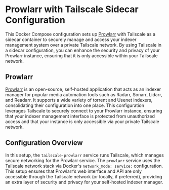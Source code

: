 # Prowlarr with Tailscale Sidecar Configuration

This Docker Compose configuration sets up [Prowlarr](https://github.com/Prowlarr/Prowlarr) with Tailscale as a sidecar container to securely manage and access your indexer management system over a private Tailscale network. By using Tailscale in a sidecar configuration, you can enhance the security and privacy of your Prowlarr instance, ensuring that it is only accessible within your Tailscale network.

## Prowlarr

[Prowlarr](https://github.com/Prowlarr/Prowlarr) is an open-source, self-hosted application that acts as an indexer manager for popular media automation tools such as Radarr, Sonarr, Lidarr, and Readarr. It supports a wide variety of torrent and Usenet indexers, consolidating their configuration into one place. This configuration leverages Tailscale to securely connect to your Prowlarr instance, ensuring that your indexer management interface is protected from unauthorized access and that your instance is only accessible via your private Tailscale network.

## Configuration Overview

In this setup, the `tailscale-prowlarr` service runs Tailscale, which manages secure networking for the Prowlarr service. The `prowlarr` service uses the Tailscale network stack via Docker's `network_mode: service:` configuration. This setup ensures that Prowlarr’s web interface and API are only accessible through the Tailscale network (or locally, if preferred), providing an extra layer of security and privacy for your self-hosted indexer manager.